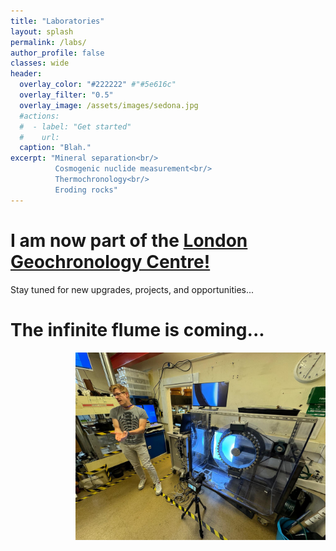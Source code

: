 ```yaml
---
title: "Laboratories"
layout: splash
permalink: /labs/
author_profile: false
classes: wide
header:
  overlay_color: "#222222" #"#5e616c"
  overlay_filter: "0.5"
  overlay_image: /assets/images/sedona.jpg
  #actions:
  #  - label: "Get started"
  #    url: 
  caption: "Blah."
excerpt: "Mineral separation<br/>
          Cosmogenic nuclide measurement<br/>
          Thermochronology<br/>
          Eroding rocks"
---
```

# I am now part of the [London Geochronology Centre!](http://www.london-geochron.com/)
Stay tuned for new upgrades, projects, and opportunities...

# The infinite flume is coming...
<img align="right" src="/assets/images/tom_tom.jpg" alt="infinte_flume" width="400px" >

